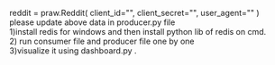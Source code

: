 reddit = praw.Reddit(
    client_id="",
    client_secret="",
    user_agent=""
)
<br>
please update above data  in producer.py file
<br>
1)install redis for windows and then install python lib of redis on cmd.
<br>
2) run consumer file and producer file one by one 
<br>
3)visualize it using dashboard.py .
